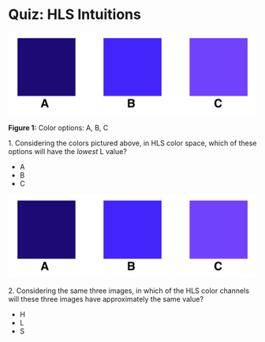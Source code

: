 # Quiz: HLS Intuitions

![three-purple-shades.png](../../images/three-purple-shades.png)

**Figure 1:** Color options: A, B, C

1\. Considering the colors pictured above, in HLS color space, which of these options will have the _lowest_ L value?

- A
- B
- C

![three-purple-shades.png](../../images/three-purple-shades.png)

2\. Considering the same three images, in which of the HLS color channels will these three images have approximately the same value?

- H
- L
- S